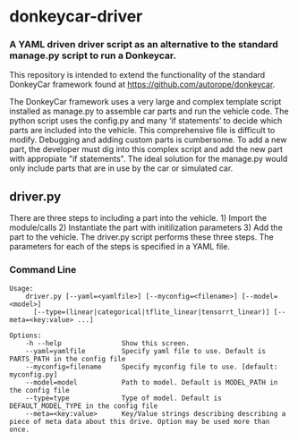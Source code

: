 # donkeycar-driver
### A YAML driven driver script as an alternative to the standard manage.py script to run a Donkeycar.

This repository is intended to extend the functionality of the standard DonkeyCar framework found at https://github.com/autorope/donkeycar.

The DonkeyCar framework uses a very large and complex template script installed as manage.py to assemble car parts and run the vehicle code. The python script uses the config.py and many ‘if statements’ to decide which parts are included into the vehicle. This comprehensive file is difficult to modify. Debugging and adding custom parts is cumbersome. To add a new part, the developer must dig into this complex script and add the new part with appropiate "if statements". The ideal solution for the manage.py would only include parts that are in use by the car or simulated car.  

## driver.py

There are three steps to including a part into the vehicle. 1) Import the module/calls 2) Instantiate the part with initilization parameters 3) Add the part to the vehicle. The driver.py script performs these three steps. The parameters for each of the steps is specified in a YAML file.

### Command Line
```
Usage:
    driver.py [--yaml=<yamlfile>] [--myconfig=<filename>] [--model=<model>] 
      [--type=(linear|categorical|tflite_linear|tensorrt_linear)] [--meta=<key:value> ...]

Options:
    -h --help               Show this screen.
    --yaml=yamlfile         Specify yaml file to use. Default is PARTS_PATH in the config file
    --myconfig=filename     Specify myconfig file to use. [default: myconfig.py]
    --model=model           Path to model. Default is MODEL_PATH in the config file
    --type=type             Type of model. Default is DEFAULT_MODEL_TYPE in the config file
    --meta=<key:value>      Key/Value strings describing describing a piece of meta data about this drive. Option may be used more than once.
```

